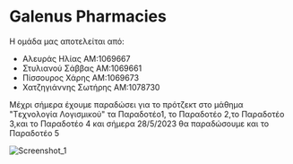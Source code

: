 # Galenus Pharmacies
Η ομάδα μας αποτελείται από:
- Αλευράς Ηλίας ΑΜ:1069667
- Στυλιανού Σάββας ΑΜ:1069661
- Πίσσουρος Χάρης ΑΜ:1069673
- Χατζηγιάννης Σωτήρης ΑΜ:1078730



Μέχρι σήμερα έχουμε παραδώσει για το πρότζεκτ στο μάθημα "Tεχνολογία Λογισμικού" τα Παραδοτέο1, το Παραδοτέο 2,το Παραδοτέο 3,και το Παραδοτέο 4 
και σήμερα 28/5/2023 θα παραδώσουμε και το Παραδοτέο 5

![Screenshot_1](https://user-images.githubusercontent.com/128754241/234222399-922c10c2-5f0e-476a-990e-7b28f1bd7629.jpg)
